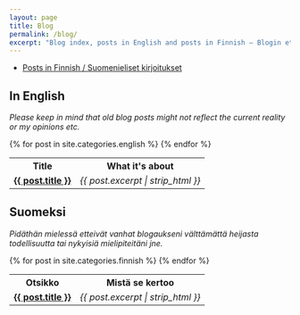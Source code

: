 ```yaml
---
layout: page
title: Blog
permalink: /blog/
excerpt: "Blog index, posts in English and posts in Finnish — Blogin etusivu, postaukset englanniksi ja postaukset suomeksi."
---
```


* [Posts in Finnish / Suomenieliset kirjoitukset](#suomeksi)

## In English

*Please keep in mind that old blog posts might not reflect the current
 reality or my opinions etc.*

<table>
    <tr>
        <th>Title</th>
        <th>What it's about</th>
    </tr>
  {% for post in site.categories.english %}
    <tr>
        <td><strong><a href="{{ post.url }}">{{ post.title }}</a></strong></td>
        <td><em>{{ post.excerpt | strip_html }}</em></td>
    </tr>
  {% endfor %}
</table>

## Suomeksi

*Pidäthän mielessä etteivät vanhat blogaukseni välttämättä heijasta
 todellisuutta tai nykyisiä mielipiteitäni jne.*

<table>
    <tr>
        <th>Otsikko</th>
        <th>Mistä se kertoo</th>
    </tr>
  {% for post in site.categories.finnish %}
    <tr>
        <td><strong><a href="{{ post.url }}">{{ post.title }}</a></strong></td>
        <td><em>{{ post.excerpt | strip_html }}</em></td>
    </tr>
  {% endfor %}
</table>
